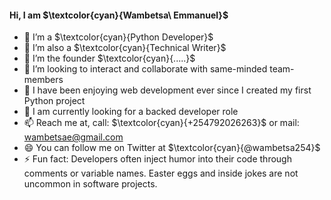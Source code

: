 #### Hi, I am $\textcolor{cyan}{Wambetsa\ Emmanuel}$

- 🔭 I’m a $\textcolor{cyan}{Python Developer}$
- 💬 I’m also a $\textcolor{cyan}{Technical Writer}$
- 🌱 I’m the founder $\textcolor{cyan}{.....}$
- 👯 I’m looking to interact and collaborate with same-minded team-members
- 🤔 I have been enjoying web development ever since I created my first Python project
- 💬 I am currently looking for a backed developer role
- 📫 Reach me at, call: $\textcolor{cyan}{+254792026263}$ or mail: wambetsae@gmail.com
- 😄 You can follow me on Twitter at $\textcolor{cyan}{@wambetsa254}$
- ⚡ Fun fact: Developers often inject humor into their code through comments or variable names. Easter eggs and inside jokes are not uncommon in software projects.

